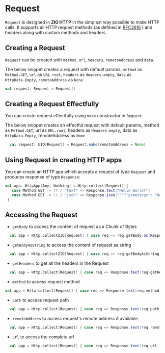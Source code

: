 # Request

`Request` is designed in **ZIO HTTP** in the simplest way possible to make HTTP calls.
 It supports all HTTP request methods (as defined in [RFC2616](https://datatracker.ietf.org/doc/html/rfc2616) ) and headers along with custom methods and headers.
 
 ## Creating a Request
`Request` can be created with `method`, `url`, `headers`, `remoteAddress` and `data`.

The below snippet creates a request with default params, `method` as `Method.GET`, `url` as `URL.root`, `headers` as `Headers.empty`, `data` as `HttpData.Empty`, `remoteAddress` as `None`
```scala
val request: Request = Request()
```
 ## Creating a Request Effectfully
 You can create request effectfully using `make` constructor in `Request`.
 
 The below snippet creates an effectful request with default params, method as `Method.GET`, url as `URL.root`, headers as `Headers.empty`, data as `HttpData.Empty`, remoteAddress as `None`
```scala
  val request: UIO[Request] = Request.make(remoteAddress = None)
```
## Using Request in creating HTTP apps
You can create an HTTP app which accepts a request of type `Request` and produces response of type `Response`:
 ```scala
 val app: HttpApp[Any, Nothing] = Http.collect[Request] {
    case Method.GET -> !! / "text" => Response.text("Hello World!")
    case Method.GET -> !! / "json" => Response.json("""{"greetings": "Hello World!"}""")
  }
```

## Accessing the Request
- `getBody` to access the content of request as a Chunk of Bytes
```scala
  val app = Http.collectZIO[Request] { case req => req.getBody.as(Response.ok) }
``` 
- `getBodyAsString` to access the content of request as string
```scala
  val app = Http.collectZIO[Request] { case req => req.getBodyAsString.as(Response.ok) }
``` 
- `getHeaders` to get all the headers in the Request
```scala
  val app = Http.collect[Request] { case req => Response.text(req.getHeaders.toList.mkString("")) }
```
- `method` to access request method
```scala
val app = Http.collect[Request] { case req => Response.text(req.method.toString())}
```
- `path` to access request path
```scala
  val app = Http.collect[Request] { case req => Response.text(req.path.toString())}
```
- `remoteAddress` to access request's remote address if available
```scala
  val app = Http.collect[Request] { case req => Response.text(req.remoteAddress.toString())}
```
- `url` to access the complete url
```scala
  val app = Http.collect[Request] { case req => Response.text(req.url.toString())}
```

